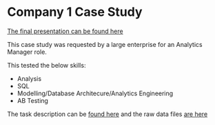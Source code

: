 # Company 1 Case Study

[The final presentation can be found here](company_1_case_study.pdf)

This case study was requested by a large enterprise for an Analytics Manager role. 

This tested the below skills:
- Analysis
- SQL 
- Modelling/Database Architecure/Analytics Engineering
- AB Testing

The task description can be [found here](task_description) and the raw data files [are here](raw_data)



